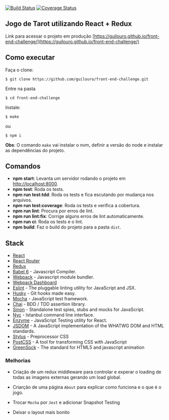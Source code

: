 [![Build Status](https://travis-ci.org/guilouro/front-end-challenge.svg?branch=master)](https://travis-ci.org/guilouro/front-end-challenge)
[![Coverage Status](https://coveralls.io/repos/github/guilouro/front-end-challenge/badge.svg?branch=guilherme-louro)](https://coveralls.io/github/guilouro/front-end-challenge?branch=guilherme-louro)


## Jogo de Tarot utilizando React + Redux

Link para acessar o projeto em produção [https://guilouro.github.io/front-end-challenge/](https://guilouro.github.io/front-end-challenge/)

## Como executar

Faça o clone:
```
$ git clone https://github.com/guilouro/front-end-challenge.git
```

Entre na pasta
```
$ cd front-end-challenge
```

Instale:
```
$ make
```
ou

```
$ npm i
```

**Obs**: O comando `make` vai instalar o nvm, definir a versão do node e instalar as dependências do projeto.


## Comandos

* **npm start**: Levanta um servidor rodando o projeto em [http://localhost:8000](http://localhost:8000).
* **npm test**: Roda os tests.
* **npm run test:tdd**: Roda os tests e fica escutando por mudança nos arquivos.
* **npm run test:coverage**: Roda os tests e verifica a cobertura.
* **npm run lint**: Procura por erros de lint.
* **npm run lint:fix**: Corrige alguns erros de lint automaticamente.
* **npm run ci**: Roda os tests e o lint.
* **npm build**: Faz o build do projeto para a pasta `dist`.

## Stack

- [React](https://facebook.github.io/react/)
- [React Router](https://github.com/ReactTraining/react-router)
- [Redux](http://redux.js.org/docs/introduction/)
- [Babel 6](https://babeljs.io/) - Javascript Compiler.
- [Webpack](https://webpack.github.io/) - Javascript module bundler.
- [Webpack Dashboard](https://github.com/FormidableLabs/webpack-dashboard)
- [Eslint](http://eslint.org/) - The pluggable linting utility for JavaScript and JSX.
- [Husky](https://github.com/typicode/husky) - Git hooks made easy.
- [Mocha](https://mochajs.org/) - JavaScript test framework.
- [Chai](http://chaijs.com/) - BDD / TDD assertion library.
- [Sinon](http://sinonjs.org/) - Standalone test spies, stubs and mocks for JavaScript.
- [Nyc](https://github.com/istanbuljs/nyc) - Istanbul command line interface.
- [Enzyme](http://airbnb.io/enzyme/) - JavaScript Testing utility for React.
- [JSDOM](https://github.com/tmpvar/jsdom) - A JavaScript implementation of the WHATWG DOM and HTML standards.
- [Stylus](http://stylus-lang.com/) - Preprocessor CSS
- [PostCSS](http://postcss.org/) - A tool for transforming CSS with JavaScript
- [GreenSock](https://greensock.com/gsap) - The standard for HTML5 and javascript animation

### Melhorias

- Criação de um redux middleware para controlar e experar o loading de todas as imagens externas gerando um load global.

- Criarção de uma página `About` para explicar como funciona e o que é o jogo.

- Trocar `Mocha` por `Jest` e adicionar Snapshot Testing

- Deixar o layout mais bonito
